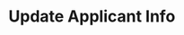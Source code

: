# Update Applicant Info

<api-endpoint openapi-path="../openapi.json" endpoint="/user/applicant_info" method="put"/>